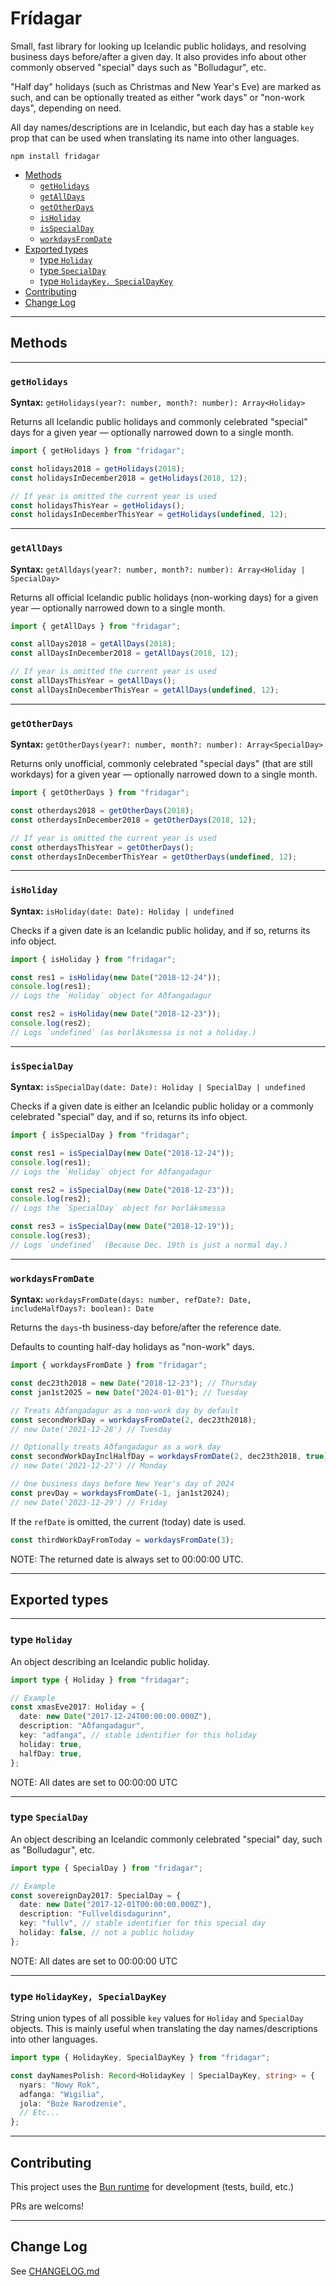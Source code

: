 # Frídagar

Small, fast library for looking up Icelandic public holidays, and resolving 
business days before/after a given day. It also provides info about other 
commonly observed "special" days such as "Bolludagur", etc.

"Half day" holidays (such as Christmas and New Year's Eve) are marked as
such, and can be optionally treated as either "work days" or "non-work days",
depending on need.

All day names/descriptions are in Icelandic, but each day has a stable `key`
prop that can be used when translating its name into other languages.

```
npm install fridagar
```

<!-- prettier-ignore-start -->

- [Methods](#methods)
  - [`getHolidays`](#getholidays)
  - [`getAllDays`](#getalldays)
  - [`getOtherDays`](#getotherdays)
  - [`isHoliday`](#isholiday)
  - [`isSpecialDay`](#isspecialday)
  - [`workdaysFromDate`](#workdaysfromdate)
- [Exported types](#exported-types)
  - [type `Holiday`](#type-holiday)
  - [type `SpecialDay`](#type-specialday)
  - [type `HolidayKey, SpecialDayKey`](#type-holidaykey-specialdaykey)
- [Contributing](#contributing)
- [Change Log](#change-log)

<!-- prettier-ignore-end -->

---

## Methods

---

### `getHolidays`

**Syntax:** `getHolidays(year?: number, month?: number): Array<Holiday>`

Returns all Icelandic public holidays and commonly celebrated "special" days
for a given year — optionally narrowed down to a single month.

```ts
import { getHolidays } from "fridagar";

const holidays2018 = getHolidays(2018);
const holidaysInDecember2018 = getHolidays(2018, 12);

// If year is omitted the current year is used
const holidaysThisYear = getHolidays();
const holidaysInDecemberThisYear = getHolidays(undefined, 12);
```

---

### `getAllDays`

**Syntax:** `getAlldays(year?: number, month?: number): Array<Holiday | SpecialDay>`

Returns all official Icelandic public holidays (non-working days) for a 
given year — optionally narrowed down to a single month.

```ts
import { getAllDays } from "fridagar";

const allDays2018 = getAllDays(2018);
const allDaysInDecember2018 = getAllDays(2018, 12);

// If year is omitted the current year is used
const allDaysThisYear = getAllDays();
const allDaysInDecemberThisYear = getAllDays(undefined, 12);
```

---

### `getOtherDays`

**Syntax:** `getOtherDays(year?: number, month?: number): Array<SpecialDay>`

Returns only unofficial, commonly celebrated "special days" (that are still
workdays) for a given year — optionally narrowed down to a single month.

```ts
import { getOtherDays } from "fridagar";

const otherdays2018 = getOtherDays(2018);
const otherdaysInDecember2018 = getOtherDays(2018, 12);

// If year is omitted the current year is used
const otherdaysThisYear = getOtherDays();
const otherdaysInDecemberThisYear = getOtherDays(undefined, 12);
```

---

### `isHoliday`

**Syntax:** `isHoliday(date: Date): Holiday | undefined`

Checks if a given date is an Icelandic public holiday, and if so, returns
its info object.

```ts
import { isHoliday } from "fridagar";

const res1 = isHoliday(new Date("2018-12-24"));
console.log(res1);
// Logs the `Holiday` object for Aðfangadagur

const res2 = isHoliday(new Date("2018-12-23"));
console.log(res2);
// Logs `undefined` (as Þorláksmessa is not a holiday.)
```

---

### `isSpecialDay`

**Syntax:** `isSpecialDay(date: Date): Holiday | SpecialDay | undefined`

Checks if a given date is either an Icelandic public holiday or a commonly
celebrated "special" day, and if so, returns its info object.

```ts
import { isSpecialDay } from "fridagar";

const res1 = isSpecialDay(new Date("2018-12-24"));
console.log(res1);
// Logs the `Holiday` object for Aðfangadagur

const res2 = isSpecialDay(new Date("2018-12-23"));
console.log(res2);
// Logs the `SpecialDay` object for Þorláksmessa

const res3 = isSpecialDay(new Date("2018-12-19"));
console.log(res3);
// Logs `undefined`  (Because Dec. 19th is just a normal day.)
```

---

### `workdaysFromDate`

**Syntax:**
`workdaysFromDate(days: number, refDate?: Date, includeHalfDays?: boolean): Date`

Returns the `days`-th business-day before/after the reference date.

Defaults to counting half-day holidays as "non-work" days.

```ts
import { workdaysFromDate } from "fridagar";

const dec23th2018 = new Date("2018-12-23"); // Thursday
const jan1st2025 = new Date("2024-01-01"); // Tuesday

// Treats Aðfangadagur as a non-work day by default
const secondWorkDay = workdaysFromDate(2, dec23th2018);
// new Date('2021-12-28') // Tuesday 

// Optionally treats Aðfangadagur as a work day
const secondWorkDayInclHalfDay = workdaysFromDate(2, dec23th2018, true);
// new Date('2021-12-27') // Monday

// One business days before New Year's day of 2024
const prevDay = workdaysFromDate(-1, jan1st2024);
// new Date('2023-12-29') // Friday
```

If the `refDate` is omitted, the current (today) date is used.

```ts
const thirdWorkDayFromToday = workdaysFromDate(3);
```

NOTE: The returned date is always set to 00:00:00 UTC.

---

## Exported types

---

### type `Holiday`

An object describing an Icelandic public holiday.

```ts
import type { Holiday } from "fridagar";

// Example
const xmasEve2017: Holiday = {
  date: new Date("2017-12-24T00:00:00.000Z"), 
  description: "Aðfangadagur",
  key: "adfanga", // stable identifier for this holiday
  holiday: true,
  halfDay: true,
};
```

NOTE: All dates are set to 00:00:00 UTC

---

### type `SpecialDay`

An object describing an Icelandic commonly celebrated "special" day, such as
"Bolludagur", etc.

```ts
import type { SpecialDay } from "fridagar";

// Example
const sovereignDay2017: SpecialDay = {
  date: new Date("2017-12-01T00:00:00.000Z"),
  description: "Fullveldisdagurinn",
  key: "fullv", // stable identifier for this special day
  holiday: false, // not a public holiday
};
```

NOTE: All dates are set to 00:00:00 UTC

---

### type `HolidayKey, SpecialDayKey`

String union types of all possible `key` values for `Holiday` and 
`SpecialDay` objects. This is mainly useful when translating the day 
names/descriptions into other languages.

```ts
import type { HolidayKey, SpecialDayKey } from "fridagar";

const dayNamesPolish: Record<HolidayKey | SpecialDayKey, string> = {
  nyars: "Nowy Rok",
  adfanga: "Wigilia",
  jola: "Boże Narodzenie",
  // Etc...
};
```

---

## Contributing

This project uses the [Bun runtime](https://bun.sh) for development (tests,
build, etc.)

PRs are welcoms!

---

## Change Log

See [CHANGELOG.md](https://github.com/gaui/fridagar-node/blob/dev/CHANGELOG.md)
